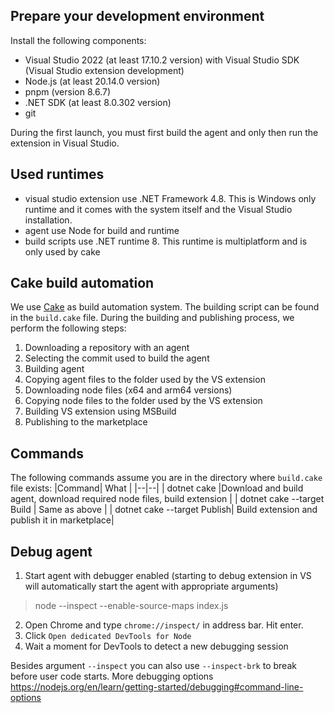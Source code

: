 
## Prepare your development environment
Install the following components:
 - Visual Studio 2022 (at least 17.10.2 version) with Visual Studio SDK (Visual Studio extension development)
 - Node.js (at least 20.14.0 version)
 - pnpm (version 8.6.7)
 - .NET SDK (at least 8.0.302 version)
 - git

During the first launch, you must first build the agent and only then run the extension in Visual Studio.

## Used runtimes

 - visual studio extension use .NET Framework 4.8. This is Windows only runtime and it comes with the system itself and the Visual Studio installation.
 - agent use Node for build and runtime
 - build scripts use .NET runtime 8. This runtime is multiplatform and is only used by cake 

## Cake build automation
We use [Cake](https://cakebuild.net/) as build automation system. The building script can be found in the `build.cake` file. During the building and publishing process, we perform the following steps:
 1. Downloading a repository with an agent
 2. Selecting the commit used to build the agent
 3. Building agent
 4. Copying agent files to the folder used by the VS extension
 5. Downloading node files (x64 and arm64 versions)
 6. Copying node files to the folder used by the VS extension
 7. Building VS extension using MSBuild
 8. Publishing to the marketplace 
 
## Commands
The following commands assume you are in the  directory where `build.cake` file exists:
|Command| What  |
|--|--|
| dotnet cake |Download and build agent, download required node files, build extension |
| dotnet cake --target Build | Same as above |
| dotnet cake --target Publish| Build extension and publish it in marketplace|

## Debug agent

 1. Start agent with debugger enabled (starting to debug extension in VS will automatically start the agent with appropriate arguments)
> node --inspect --enable-source-maps index.js
 2. Open Chrome and type `chrome://inspect/` in address bar. Hit enter.
 3. Click `Open dedicated DevTools for Node`
 4. Wait a moment for DevTools to detect a new debugging session

Besides argument `--inspect` you can also use `--inspect-brk` to break before user code starts. More debugging options https://nodejs.org/en/learn/getting-started/debugging#command-line-options